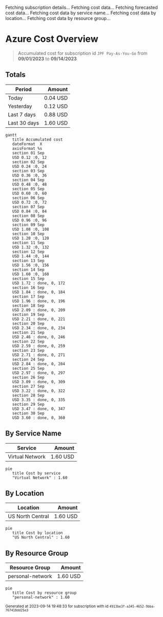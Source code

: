 Fetching subscription details...
Fetching cost data...
Fetching forecasted cost data...
Fetching cost data by service name...
Fetching cost data by location...
Fetching cost data by resource group...
# Azure Cost Overview

> Accumulated cost for subscription id `JPF Pay-As-You-Go` from **09/01/2023** to **09/14/2023**

## Totals

|Period|Amount|
|---|---:|
|Today|0.04 USD|
|Yesterday|0.12 USD|
|Last 7 days|0.88 USD|
|Last 30 days|1.60 USD|

```mermaid
gantt
   title Accumulated cost
   dateFormat  X
   axisFormat %s
   section 01 Sep
   USD 0.12 :0, 12
   section 02 Sep
   USD 0.24 :0, 24
   section 03 Sep
   USD 0.36 :0, 36
   section 04 Sep
   USD 0.48 :0, 48
   section 05 Sep
   USD 0.60 :0, 60
   section 06 Sep
   USD 0.72 :0, 72
   section 07 Sep
   USD 0.84 :0, 84
   section 08 Sep
   USD 0.96 :0, 96
   section 09 Sep
   USD 1.08 :0, 108
   section 10 Sep
   USD 1.20 :0, 120
   section 11 Sep
   USD 1.32 :0, 132
   section 12 Sep
   USD 1.44 :0, 144
   section 13 Sep
   USD 1.56 :0, 156
   section 14 Sep
   USD 1.60 :0, 160
   section 15 Sep
   USD 1.72 : done, 0, 172
   section 16 Sep
   USD 1.84 : done, 0, 184
   section 17 Sep
   USD 1.96 : done, 0, 196
   section 18 Sep
   USD 2.09 : done, 0, 209
   section 19 Sep
   USD 2.21 : done, 0, 221
   section 20 Sep
   USD 2.34 : done, 0, 234
   section 21 Sep
   USD 2.46 : done, 0, 246
   section 22 Sep
   USD 2.59 : done, 0, 259
   section 23 Sep
   USD 2.71 : done, 0, 271
   section 24 Sep
   USD 2.84 : done, 0, 284
   section 25 Sep
   USD 2.97 : done, 0, 297
   section 26 Sep
   USD 3.09 : done, 0, 309
   section 27 Sep
   USD 3.22 : done, 0, 322
   section 28 Sep
   USD 3.35 : done, 0, 335
   section 29 Sep
   USD 3.47 : done, 0, 347
   section 30 Sep
   USD 3.60 : done, 0, 360
```

## By Service Name

|Service|Amount|
|---|---:|
|Virtual Network|1.60 USD|

```mermaid
pie
   title Cost by service
   "Virtual Network" : 1.60
```

## By Location

|Location|Amount|
|---|---:|
|US North Central|1.60 USD|

```mermaid
pie
   title Cost by location
   "US North Central" : 1.60
```

## By Resource Group

|Resource Group|Amount|
|---|---:|
|personal-network|1.60 USD|

```mermaid
pie
   title Cost by resource group
   "personal-network" : 1.60
```

<sup>Generated at 2023-09-14 19:48:33 for subscription with id `4913be3f-a345-4652-9bba-767418dd25e3`</sup>
